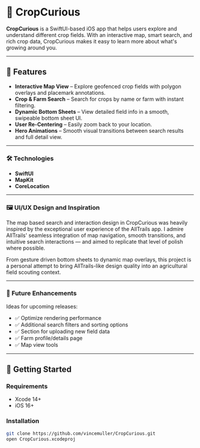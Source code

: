 # 🌾 CropCurious

**CropCurious** is a SwiftUI-based iOS app that helps users explore and understand different crop fields. With an interactive map, smart search, and rich crop data, CropCurious makes it easy to learn more about what's growing around you.

---

## 🧭 Features

- **Interactive Map View** – Explore geofenced crop fields with polygon overlays and placemark annotations.
- **Crop & Farm Search** – Search for crops by name or farm with instant filtering.
- **Dynamic Bottom Sheets** – View detailed field info in a smooth, swipeable bottom sheet UI.
- **User Re-Centering** – Easily zoom back to your location.
- **Hero Animations** – Smooth visual transitions between search results and full detail view.

---

### 🛠 Technologies

- **SwiftUI**
- **MapKit**
- **CoreLocation**

---

### 🖼 UI/UX Design and Inspiration

The map based search and interaction design in CropCurious was heavily inspired by the exceptional user experience of the AllTrails app. I admire AllTrails' seamless integration of map navigation, smooth transitions, and intuitive search interactions — and aimed to replicate that level of polish where possible.

From gesture driven bottom sheets to dynamic map overlays, this project is a personal attempt to bring AllTrails-like design quality into an agricultural field scouting context.


---

### 🚧 Future Enhancements

Ideas for upcoming releases:

- ✅  Optimize rendering performance
- ✅  Additional search filters and sorting options
- ✅  Section for uploading new field data
- ✅  Farm profile/details page
- ✅  Map view tools

---

## 🚀 Getting Started

### Requirements

- Xcode 14+
- iOS 16+

### Installation

```bash
git clone https://github.com/vincemuller/CropCurious.git
open CropCurious.xcodeproj
